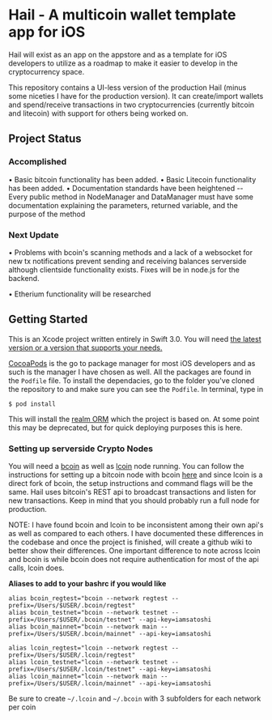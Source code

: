 # Hail - A multicoin wallet template app for iOS

Hail will exist as an app on the appstore and as a template for iOS developers to utilize as a roadmap to make it easier to develop in the cryptocurrency space. 

This repository contains a UI-less version of the production Hail (minus some niceties I have for the production version). It can create/import wallets and spend/receive transactions in two cryptocurrencies (currently bitcoin and litecoin) with support for others being worked on.

## Project Status

### Accomplished
• Basic bitcoin functionality has been added.
• Basic Litecoin functionality has been added.
• Documentation standards have been heightened -- Every public method in NodeManager and DataManager must have some documentation explaining the parameters, returned variable, and the purpose of the method

### Next Update
• Problems with bcoin's scanning methods and a lack of a websocket for new tx notifications prevent sending and receiving balances serverside although clientside functionality exists. Fixes will be in node.js for the backend.

• Etherium functionality will be researched


## Getting Started

This is an Xcode project written entirely in Swift 3.0. You will need [the latest version or a version that supports your needs.](https://stackoverflow.com/questions/10335747/how-to-download-xcode-dmg-or-xip-file)

[CocoaPods](https://cocoapods.org/) is the go to package manager for most iOS developers and as such is the manager I have chosen as well. All the packages are found in the `Podfile` file. To install the dependacies, go to the folder you've cloned the repository to and make sure you can see the `Podfile`. In terminal, type in 

```
$ pod install
```

This will install the [realm ORM](https://realm.io/docs/swift/latest/) which the project is based on. At some point this may be deprecated, but for quick deploying purposes this is here.

### Setting up serverside Crypto Nodes 

You will need a [bcoin](http://bcoin.io/) as well as [lcoin](https://github.com/bcoin-org/lcoin) node running. You can follow the instructions for setting up a bitcoin node with bcoin [here](https://github.com/bcoin-org/bcoin) and since lcoin is a direct fork of bcoin, the setup instructions and command flags will be the same. Hail uses bitcoin's REST api to broadcast transactions and listen for new transactions. Keep in mind that you should probably run a full node for production.

NOTE: I have found bcoin and lcoin to be inconsistent among their own api's as well as compared to each others. I have documented these differences in the codebase and once the project is finished, will create a github wiki to better show their differences. One important difference to note across lcoin and bcoin is while bcoin does not require authentication for most of the api calls, lcoin does.

**Aliases to add to your bashrc if you would like**

```
alias bcoin_regtest="bcoin --network regtest --prefix=/Users/$USER/.bcoin/regtest" 
alias bcoin_testnet="bcoin --network testnet --prefix=/Users/$USER/.bcoin/testnet" --api-key=iamsatoshi
alias bcoin_mainnet="bcoin --network main --prefix=/Users/$USER/.bcoin/mainnet" --api-key=iamsatoshi

alias lcoin_regtest="lcoin --network regtest --prefix=/Users/$USER/.lcoin/regtest" 
alias lcoin_testnet="lcoin --network testnet --prefix=/Users/$USER/.lcoin/testnet" --api-key=iamsatoshi
alias lcoin_mainnet="lcoin --network main --prefix=/Users/$USER/.lcoin/mainnet" --api-key=iamsatoshi
```

Be sure to create `~/.lcoin` and `~/.bcoin` with 3 subfolders for each network per coin
